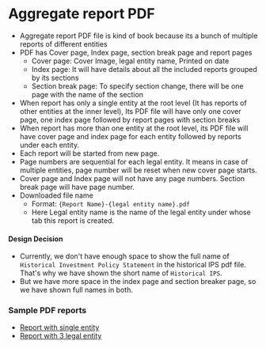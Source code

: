 # Aggregate report PDF



- Aggregate report PDF file is kind of book because its a bunch of multiple reports of different entities
- PDF has Cover page, Index page, section break page and report pages
  - Cover page: Cover Image, legal entity name, Printed on date
  - Index page: It will have details about all the included reports grouped by its sections
  - Section break page: To specify section change, there will be one page with the name of the section
- When report has only a single entity at the root level (It has reports of other entities at the inner level), Its PDF file will have only one cover page, one index page followed by report pages with section breaks
- When report has more than one entity at the root level, its PDF file will have cover page and index page for each entity followed by reports under each entity. 
- Each report will be started from new page.
- Page numbers are sequential for each legal entity. It means in case of multiple entities, page number will be reset when new cover page starts.
- Cover page and Index page will not have any page numbers. Section break page will have page number.
- Downloaded file name
  - Format:  `{Report Name}-{legal entity name}.pdf`
  - Here Legal entity name is the name of the legal entity under whose tab this report is created.

#### Design Decision

- Currently, we don't have enough space to show the full name of `Historical Investment Policy Statement` in the historical IPS pdf file. That's why we have shown the short name of `Historical IPS`.
- But we have more space in the index page and section breaker page, so we have shown full names in both.

### Sample PDF reports

- [Report with single entity](https://drive.google.com/file/d/1adKGcEL9xaPUfy96nKPoU6A7EdU2SfHn/view?usp=sharing)
- [Report with 3 legal entity](https://drive.google.com/file/d/1AeUVZBtf3IQB0FpMVxyMm0SKuaFHwZLb/view?usp=sharing)

